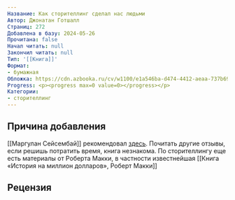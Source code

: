 ```yaml
---
Название: Как сторителлинг сделал нас людьми
Автор: Джонатан Готшалл
Страниц: 272
Добавлена в базу: 2024-05-26
Прочитана: false
Начал читать: null
Закончил читать: null
Тип: '[[Книга]]'
Формат:
- бумажная
Обложка: https://cdn.azbooka.ru/cv/w1100/e1a546ba-d474-4412-aeaa-737b69650c26.jpg
Progress: <p><progress max=0 value=0></progress></p>
Категории:
- сторителлинг
---
```

## Причина добавления

[[Маргулан Сейсембай]] рекомендовал [здесь](https://www.youtube.com/watch?v=IScaA-A3AwU). Почитать другие отзывы, если решишь потратить время, книга незнакома. По сторителлингу еще есть материалы от Роберта Макки, в частности известнейшая [[Книга «История на миллион долларов», Роберт Макки]]

## Рецензия